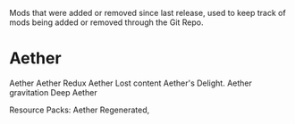 Mods that were added or removed since last release, used to keep track of mods being added or removed through the Git Repo. 

# Aether

Aether
Aether Redux
Aether Lost content
Aether's Delight.
Aether gravitation
Deep Aether

Resource Packs: Aether Regenerated,